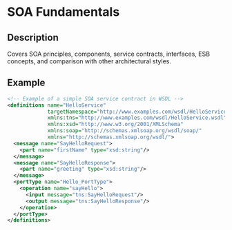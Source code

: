 # SOA Fundamentals

## Description
Covers SOA principles, components, service contracts, interfaces, ESB concepts, and comparison with other architectural styles.

## Example
```xml
<!-- Example of a simple SOA service contract in WSDL -->
<definitions name="HelloService"
             targetNamespace="http://www.examples.com/wsdl/HelloService.wsdl"
             xmlns:tns="http://www.examples.com/wsdl/HelloService.wsdl"
             xmlns:xsd="http://www.w3.org/2001/XMLSchema"
             xmlns:soap="http://schemas.xmlsoap.org/wsdl/soap/"
             xmlns="http://schemas.xmlsoap.org/wsdl/">
  <message name="SayHelloRequest">
    <part name="firstName" type="xsd:string"/>
  </message>
  <message name="SayHelloResponse">
    <part name="greeting" type="xsd:string"/>
  </message>
  <portType name="Hello_PortType">
    <operation name="sayHello">
      <input message="tns:SayHelloRequest"/>
      <output message="tns:SayHelloResponse"/>
    </operation>
  </portType>
</definitions>
```
